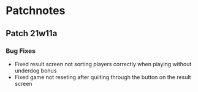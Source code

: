 # Patchnotes

## Patch 21w11a

### Bug Fixes

- Fixed result screen not sorting players correctly when playing without underdog bonus
- Fixed game not reseting after quiiting through the button on the result screen
